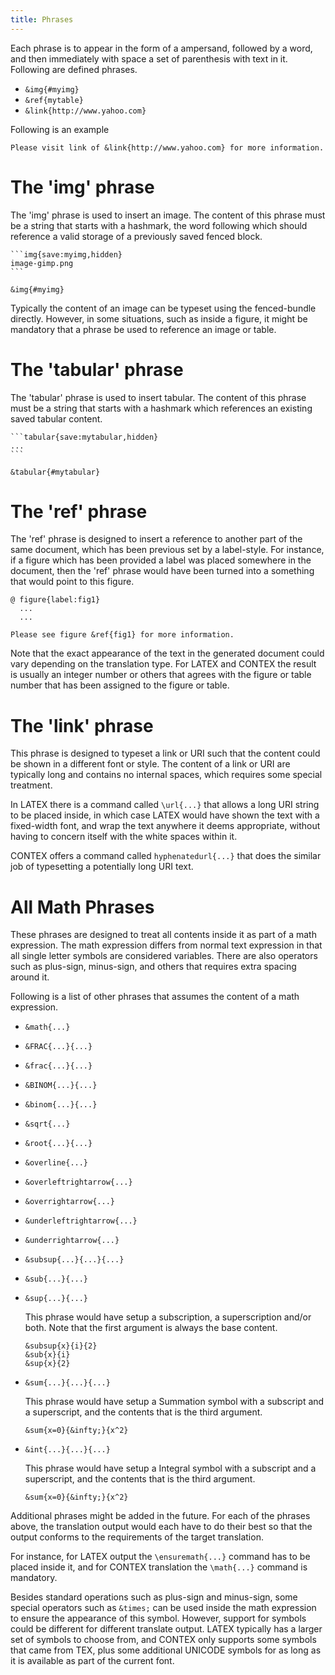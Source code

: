 ```yaml
---
title: Phrases
---
```


Each phrase is to appear in the form of a ampersand, followed by a
word, and then immediately with space a set of parenthesis with
text in it. Following are defined phrases.

- ``&img{#myimg}``
- ``&ref{mytable}``
- ``&link{http://www.yahoo.com}``

Following is an example

    Please visit link of &link{http://www.yahoo.com} for more information.



# The 'img' phrase

The 'img' phrase is used to insert an image. The content of this phrase 
must be a string that starts with a hashmark, the word following which should
reference a valid storage of a previously saved fenced block.

    ```img{save:myimg,hidden}
    image-gimp.png
    ```

    &img{#myimg}

Typically the content of an image can be typeset using the fenced-bundle directly.
However, in some situations, such as inside a figure, it might be mandatory that
a phrase be used to reference an image or table.



# The 'tabular' phrase

The 'tabular' phrase is used to insert tabular. The content of this 
phrase must be a string that starts with a hashmark which references
an existing saved tabular content.

    ```tabular{save:mytabular,hidden}
    ...
    ```

    &tabular{#mytabular}



# The 'ref' phrase

The 'ref' phrase is designed to insert a reference to another part of
the same document, which has been previous set by a label-style. For
instance, if a figure which has been provided a label was placed
somewhere in the document, then the 'ref' phrase would have been
turned into a something that would point to this figure.

    @ figure{label:fig1}
      ...
      ...

    Please see figure &ref{fig1} for more information.

Note that the exact appearance of the text in the generated document
could vary depending on the translation type. For LATEX and CONTEX the
result is usually an integer number or others that agrees with the
figure or table number that has been assigned to the figure or table.


# The 'link' phrase

This phrase is designed to typeset a link or URI such that the content
could be shown in a different font or style. The content of a link or
URI are typically long and contains no internal spaces, which requires
some special treatment.

In LATEX there is a command called ``\url{...}`` that allows a long
URI string to be placed inside, in which case LATEX would have shown
the text with a fixed-width font, and wrap the text anywhere it deems
appropriate, without having to concern itself with the white spaces
within it.

CONTEX offers a command called ``hyphenatedurl{...}`` that does the
similar job of typesetting a potentially long URI text.


# All Math Phrases  

These phrases are designed to treat all contents inside it as part of a math
expression.  The math expression differs from normal text expression in that
all single letter symbols are considered variables. There are also operators
such as plus-sign, minus-sign, and others that requires extra spacing around
it. 

Following is a list of other phrases that assumes the content of a math expression.

+ ``&math{...}``


+ ``&FRAC{...}{...}``


+ ``&frac{...}{...}``


+ ``&BINOM{...}{...}``


+ ``&binom{...}{...}``


+ ``&sqrt{...}``


+ ``&root{...}{...}``


+ ``&overline{...}``


+ ``&overleftrightarrow{...}``


+ ``&overrightarrow{...}``


+ ``&underleftrightarrow{...}``


+ ``&underrightarrow{...}``

+ ``&subsup{...}{...}{...}``
+ ``&sub{...}{...}``
+ ``&sup{...}{...}``

  This phrase would have setup a subscription, a superscription and/or both.
  Note that the first argument is always the base content.

  ```verbatim
  &subsup{x}{i}{2}
  &sub{x}{i}
  &sup{x}{2}
  ```

+ ``&sum{...}{...}{...}``

  This phrase would have setup a Summation symbol with a subscript and a
  superscript, and the contents that is the third argument.

  ```verbatim
  &sum{x=0}{&infty;}{x^2}
  ```

+ ``&int{...}{...}{...}``

  This phrase would have setup a Integral symbol with a subscript and a
  superscript, and the contents that is the third argument.

  ```verbatim
  &sum{x=0}{&infty;}{x^2}
  ```

Additional phrases might be added in the future. For each of the
phrases above, the translation output would each have to do their best
so that the output conforms to the requirements of the target
translation.

For instance, for LATEX output the ``\ensuremath{...}`` command has to
be placed inside it, and for CONTEX translation the ``\math{...}``
command is mandatory. 

Besides standard operations such as plus-sign and minus-sign, some
special operators such as ``&times;`` can be used inside the math
expression to ensure the appearance of this symbol. However, support
for symbols could be different for different translate output. LATEX
typically has a larger set of symbols to choose from, and CONTEX only
supports some symbols that came from TEX, plus some additional UNICODE
symbols for as long as it is available as part of the current font.





